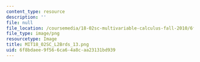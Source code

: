 ```yaml
---
content_type: resource
description: ''
file: null
file_location: /coursemedia/18-02sc-multivariable-calculus-fall-2010/6f8bdaee9f566ca64a8caa23131bd939_MIT18_02SC_L2Brds_13.png
file_type: image/png
resourcetype: Image
title: MIT18_02SC_L2Brds_13.png
uid: 6f8bdaee-9f56-6ca6-4a8c-aa23131bd939
---
```

